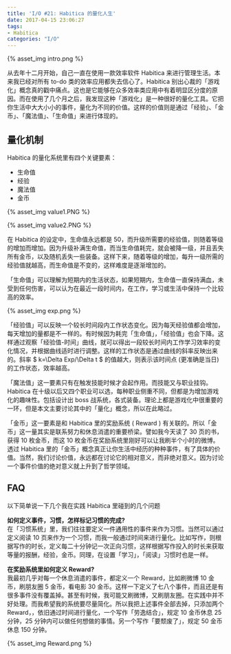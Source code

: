 ```yaml
---
title: 'I/O #21: Habitica 的量化人生'
date: 2017-04-15 23:06:27
tags: 
- Habitica
categories: "I/O"
---
```


{% asset_img intro.png %}

从去年十二月开始，自己一直在使用一款效率软件 Habitica 来进行管理生活。本来我已经对所有 to-do 类的效率应用都失去信心了。Habitica 别出心裁的「游戏化」概念真的戳中痛点。这也是它能够在众多效率类应用中有着明显区分度的原因。而在使用了几个月之后，我发现这种「游戏化」是一种很好的量化工具。它把你生活中大大小小的事件，量化为不同的价值。这样的价值则是通过「经验」、「金币」、「魔法值」、「生命值」来进行体现的。
<!-- more -->

## 量化机制
Habitica 的量化系统里有四个关键要素：

- 生命值
- 经验
- 魔法值
- 金币

{% asset_img value1.PNG %}

{% asset_img value2.PNG %}

在 Habitica 的设定中，生命值永远都是 50，而升级所需要的经验值，则随着等级的增加而增加。因为升级补满生命值，而当生命值耗完，就会被降一级，并且丢失所有金币，以及随机丢失一些装备。这样下来，随着等级的增加，每升一级所需的经验值就越高，而生命值是不变的，这样难度是逐渐增加的。

「生命值」可以理解为短期内的生活状态，如果短期内，生命值一直保持满血，未受到任何伤害，可以认为在最近一段时间内，在工作，学习或生活中保持一个比较高的效率。

{% asset_img exp.png %}

「经验值」可以反映一个较长时间段内工作状态变化。因为每天经验值都会增加，每天增加的量都是不一样的。有时候因为耗完「生命值」，「经验值」也会下降。这样通过观察「经验值-时间」曲线，就可以得出一段较长时间内工作学习效率的变化情况，并根据曲线适时进行调整。这样的工作状态是通过曲线的斜率反映出来的。斜率 $ k=\Delta Exp/\Delta t $ 的值越大，则表示该时间点 (更准确是当日) 的工作状态，效率越高。

「魔法值」这一要素只有在触发技能时候才会起作用。而技能又与职业挂钩。Habitica 在十级以后又四个职业可以选，每种职业侧重不同，但都是为增加游戏化的趣味性。包括设计出 boss 战系统，各式装备。理论上都是游戏化中很重要的一环，但是本文主要讨论其中的「量化」概念，所以在此略过。

「金币」这一要素是和 Habitica 里的奖励系统 ( Reward ) 有关联的。所以「金币」这一量其实是联系努力和休息消遣的重要桥梁。譬如我今天读了 30 页的书，获得 10 枚金币，而这 10 枚金币在奖励系统里刚好可以让我刷半个小时的微博。透过 Habitica 里的「金币」概念真正让你生活中经历的种种事件，有了具体的价值。当然，我们讨论价值，永远都在讨论它的相对意义，而非绝对意义。因为讨论一个事件价值的绝对意义就上升到了哲学领域。

## FAQ
以下简单说一下几个我在实践 Habitica 里碰到的几个问题

**如何定义事件，习惯，怎样标记习惯的完成?**<br>
在「习惯系统」里，我们往往要定义一件通用性的事件来作为习惯。当然可以通过定义阅读 10 页来作为一个习惯，而我一般通过时间来进行量化。比如写作，则根据写作的时长，定义每二十分钟记一次正向习惯，这样根据写作投入的时长来获取等量的报酬，经验，金币。同理，在设置「学习」，「阅读」习惯时也是一样。

**在奖励系统里如何定义  Reward?**<br>
我最初几乎对每一个休息消遣的事件，都定义一个 Reward，比如刷微博 10 金币，刷朋友圈 5 金币，看电影 30 金币。这样一下定义了七八个事件，而且还是有很多事件没有覆盖掉。甚至有时候，我可能又刷微博，又刷朋友圈。在实践中并不好处理。而我希望我的系统要尽量简化。所以我把上述事件全部去掉，只添加两个 Reward，，依旧通过时间进行量化，一个写作「劳逸结合」，规定 10 金币休息 25 分钟，25 分钟内可以做任何想做的事情。另一个写作「要颓废了」，规定 50 金币休息 150 分钟。

{% asset_img Reward.png %}
